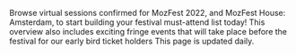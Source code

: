 Browse virtual sessions confirmed for MozFest 2022, and MozFest House: Amsterdam, to start building your festival must-attend list today! This overview also includes exciting fringe events that will take place before the festival for our early bird ticket holders This page is updated daily.
